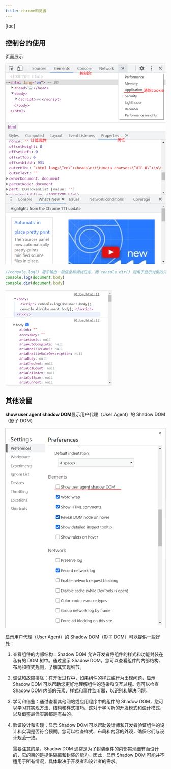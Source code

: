 ```yaml
---
title: chrome浏览器
---
```


[toc]

## 控制台的使用

页面展示

<img src="https://raw.githubusercontent.com/zhanghaooss/clouding/master/img/image-20230322223200457.png" alt="image-20230322222843827" style="zoom:80%;" />

```js
//console.log() 用于输出一般信息和调试日志，而 console.dir() 则用于显示对象的详细信息，包括属性和方法。在开发和调试过程中，根据需要选择适当的方法来输出所需的信息。
console.log(document.body)
console.dir(document.body)
```

<img src="https://raw.githubusercontent.com/zhanghaooss/clouding/master/img/image-20230323172818575.png" alt="image-20230322222843827" style="zoom:60%;" />

## 其他设置

**show user agent shadow DOM**显示用户代理（User Agent）的 Shadow DOM（影子 DOM）

<img src="https://raw.githubusercontent.com/zhanghaooss/clouding/master/img/image-20230322222843827.png" alt="image-20230322222843827" style="zoom:80%;" />

显示用户代理（User Agent）的 Shadow DOM（影子 DOM）可以提供一些好处：

1. 查看组件的内部结构：Shadow DOM 允许开发者将组件的样式和功能封装在私有的 DOM 树中。通过显示 Shadow DOM，您可以查看组件的内部结构、布局和样式规则，了解其实现细节。

2. 调试和故障排除：在开发过程中，如果组件的样式或行为出现问题，显示 Shadow DOM 可以帮助您更好地理解组件的渲染和交互过程。您可以检查 Shadow DOM 内部的元素、样式和事件监听器，以识别和解决问题。

3. 学习和借鉴：通过查看其他网站或应用程序中的组件的 Shadow DOM，您可以学习其实现方法、结构和样式技巧。这对于学习新的开发模式和设计模式，以及借鉴最佳实践都是有益的。

4. 验证设计和实现：显示 Shadow DOM 可以帮助设计师和开发者验证组件的设计和实现是否符合预期。您可以检查样式、布局和内容的外观，确保它们与设计规范一致。

   需要注意的是，Shadow DOM 通常是为了封装组件的内部实现细节而设计的，它的目的是提供隔离和封装的能力。因此，显示 Shadow DOM 可能并不适用于所有情况，具体取决于开发者和设计者的需求。


